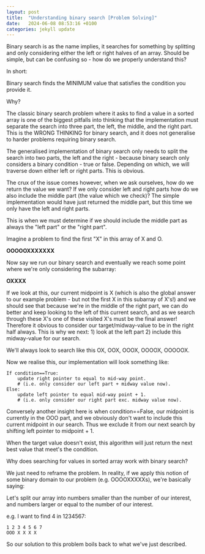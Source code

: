```yaml
---
layout: post
title:  "Understanding binary search [Problem Solving]"
date:   2024-06-08 08:53:16 +0100
categories: jekyll update
---
```


Binary search is as the name implies, it searches for something by splitting and only considering either the left or right halves of an array. Should be simple, but can be confusing so - how do we properly understand this? 

In short:

Binary search finds the MINIMUM value that satisfies the condition you provide it.

Why?

The classic binary search problem where it asks to find a value in a sorted array is one of the biggest pitfalls into thinking that the implementation must separate the search into three part, the left, the middle, and the right part. This is the WRONG THINKING for binary search, and it does not generalise to harder problems requiring binary search.

The generalised implementation of binary search only needs to split the search into two parts, the left and the right - because binary search only considers a binary condition - true or false. Depending on which, we will traverse down either left or right parts. This is obvious.

The crux of the issue comes however, when we ask ourselves, how do we return the value we want? If we only consider left and right parts how do we also include the middle part (the value which we check)? The simple implementation would have just returned the middle part, but this time we only have the left and right parts.

This is when we must determine if we should include the middle part as always the "left part" or the "right part".


Imagine a problem to find the first "X" in this array of X and O.

**OOOOOXXXXXXX**

Now say we run our binary search and eventually we reach some point where we're only considering the subarray:

**OXXXX**

If we look at this, our current midpoint is X (which is also the global answer to our example problem - but not the first X in this subarray of X's!) and we should see that because we're in the middle of the right part, we can do better and keep looking to the left of this current search, and as we search through these X's one of these visited X's must be the final answer! Therefore it obvious to consider our target/midway-value to be in the right half always. This is why we next: 1) look at the left part 2) include this midway-value for our search. 

We'll always look to search like this OX, OOX, OOOX, OOOOX, OOOOOX. 

Now we realise this, our implementation will look something like:

```
If condition==True:
    update right pointer to equal to mid-way point. 
    # (i.e. only consider our left part + midway value now).
Else:
    update left pointer to equal mid-way point + 1. 
    # (i.e. only consider our right part exc. midway value now). 
```

Conversely another insight here is when condition==False, our midpoint is currently in the OOO part, and we obviously don't want to include this current midpoint in our search. Thus we exclude it from our next search by shifting left pointer to midpoint + 1. 

When the target value doesn't exist, this algorithm will just return the next best value that meet's the condition.

Why does searching for values in sorted array work with binary search?

We just need to reframe the problem. In reality, if we apply this notion of some binary domain to our problem (e.g. OOOOXXXXXs), we're basically saying:

Let's split our array into numbers smaller than the number of our interest, and numbers larger or equal to the number of our interest.

e.g. I want to find 4 in 1234567:

```
1 2 3 4 5 6 7
OOO X X X X
```

So our solution to this problem boils back to what we've just described. 



<!-- You’ll find this post in your `_posts` directory. Go ahead and edit it and re-build the site to see your changes. You can rebuild the site in many different ways, but the most common way is to run `jekyll serve`, which launches a web server and auto-regenerates your site when a file is updated. This is another one!


Jekyll requires blog post files to be named according to the following format:

`YEAR-MONTH-DAY-title.MARKUP`

Where `YEAR` is a four-digit number, `MONTH` and `DAY` are both two-digit numbers, and `MARKUP` is the file extension representing the format used in the file. After that, include the necessary front matter. Take a look at the source for this post to get an idea about how it works.

Jekyll also offers powerful support for code snippets:

{% highlight ruby %}
def print_hi(name)
  puts "Hi, #{name}"
end
print_hi('Tom')
#=> prints 'Hi, Tom' to STDOUT.
{% endhighlight %}

Check out the [Jekyll docs][jekyll-docs] for more info on how to get the most out of Jekyll. File all bugs/feature requests at [Jekyll’s GitHub repo][jekyll-gh]. If you have questions, you can ask them on [Jekyll Talk][jekyll-talk].

[jekyll-docs]: https://jekyllrb.com/docs/home
[jekyll-gh]:   https://github.com/jekyll/jekyll
[jekyll-talk]: https://talk.jekyllrb.com/ -->
